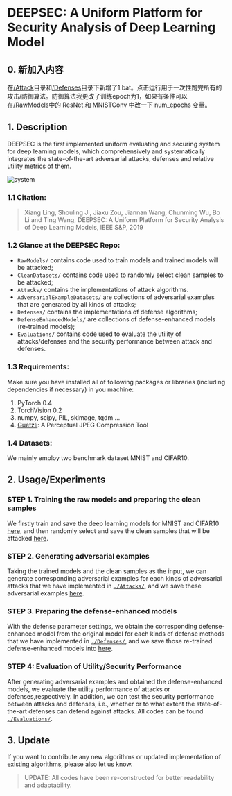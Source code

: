 # DEEPSEC: A Uniform Platform for Security Analysis of Deep Learning Model
## 0. 新加入内容
在[/Attack](./Attacks/)目录和[/Defenses](./Defenses/)目录下新增了1.bat。点击运行用于一次性跑完所有的攻击/防御算法。防御算法我更改了训练epoch为1，如果有条件可以在[/RawModels](./RawModels/)中的 ResNet 和 MNISTConv 中改一下 num_epochs 变量。

## 1. Description
DEEPSEC is the first implemented uniform evaluating and securing system for deep learning models, which comprehensively and systematically integrates the state-of-the-art adversarial attacks, defenses and relative utility metrics of them.

![system](./framework.png)

### 1.1 Citation:
> Xiang Ling, Shouling Ji, Jiaxu Zou, Jiannan Wang, Chunming Wu, Bo Li and Ting Wang, DEEPSEC: A Uniform Platform for Security Analysis of Deep Learning Models, IEEE S&P, 2019

### 1.2 Glance at the DEEPSEC Repo:

- `RawModels/` contains code used to train models and trained models will be attacked;
- `CleanDatasets/` contains code used to randomly select clean samples to be attacked;
- `Attacks/` contains the implementations of attack algorithms.
- `AdversarialExampleDatasets/` are collections of adversarial examples that are generated by all kinds of attacks;
- `Defenses/` contains the implementations of defense algorithms;
- `DefenseEnhancedModels/` are collections of defense-enhanced models (re-trained models);
- `Evaluations/` contains  code used to evaluate the utility of attacks/defenses and the security performance between attack and defenses.

### 1.3 Requirements:

Make sure you have installed all of following packages or libraries (including dependencies if necessary) in you machine:

1. PyTorch 0.4
2. TorchVision 0.2
3. numpy, scipy, PIL, skimage, tqdm ...
4. [Guetzli](https://github.com/google/guetzli): A Perceptual JPEG Compression Tool

### 1.4 Datasets:
We mainly employ two benchmark dataset MNIST and CIFAR10.


## 2. Usage/Experiments


### STEP 1. Training the raw models and preparing the clean samples
We firstly train and save the deep learning models for MNIST and CIFAR10 [here](./RawModels/), and then randomly select and save the clean samples that will be attacked [here](./CleanDatasets/).

### STEP 2. Generating adversarial examples
Taking the trained models and the clean samples as the input, we can generate corresponding adversarial examples for each kinds of adversarial attacks that we have implemented in [`./Attacks/`](./Attacks/), and we save these adversarial examples [here](./AdversarialExampleDatasets/).

### STEP 3. Preparing the defense-enhanced models
With the defense parameter settings, we obtain the corresponding defense-enhanced model from the original model for each kinds of defense methods that we have implemented in [`./Defenses/`](./Defenses/), and we save those re-trained defense-enhanced models into [here](./DefenseEnhancedModels/).

### STEP 4: Evaluation of Utility/Security Performance
After generating adversarial examples and obtained the defense-enhanced models, we evaluate the utility performance of attacks or defenses,respectively.
In addition, we can test the security performance between attacks and defenses, i.e., whether or to what extent the state-of-the-art defenses can defend against attacks. All codes can be found [`./Evaluations/`](./Evaluations/).


## 3. Update
If you want to contribute any new algorithms or updated implementation of existing algorithms, please also let us know.
> UPDATE: All codes have been re-constructed for better readability and adaptability.